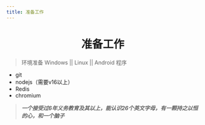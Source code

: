 ```yaml
---
title: 准备工作
---
```

<div align="center">

# 准备工作

</div>


>环境准备
>Windows || Linux || Android
>程序
* git
* nodejs（需要v16以上）
* Redis
* chromium
>***一个接受过6年义务教育及其以上，能认识26个英文字母，有一颗持之以恒的心，和一个脑子***